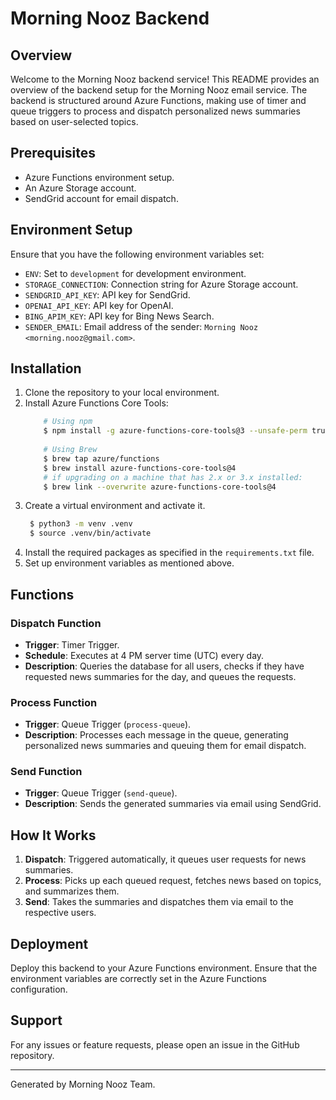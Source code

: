 # Morning Nooz Backend

## Overview
Welcome to the Morning Nooz backend service! This README provides an overview of the backend setup for the Morning Nooz email service. The backend is structured around Azure Functions, making use of timer and queue triggers to process and dispatch personalized news summaries based on user-selected topics.

## Prerequisites
- Azure Functions environment setup.
- An Azure Storage account.
- SendGrid account for email dispatch.

## Environment Setup
Ensure that you have the following environment variables set:
- `ENV`: Set to `development` for development environment.
- `STORAGE_CONNECTION`: Connection string for Azure Storage account.
- `SENDGRID_API_KEY`: API key for SendGrid.
- `OPENAI_API_KEY`: API key for OpenAI.
- `BING_APIM_KEY`: API key for Bing News Search.
- `SENDER_EMAIL`: Email address of the sender: `Morning Nooz <morning.nooz@gmail.com>`.

## Installation
1. Clone the repository to your local environment.
2. Install Azure Functions Core Tools:
    ```bash
        # Using npm
        $ npm install -g azure-functions-core-tools@3 --unsafe-perm true
        
        # Using Brew
        $ brew tap azure/functions
        $ brew install azure-functions-core-tools@4
        # if upgrading on a machine that has 2.x or 3.x installed:
        $ brew link --overwrite azure-functions-core-tools@4
   ```
3. Create a virtual environment and activate it.
   ```bash
    $ python3 -m venv .venv
    $ source .venv/bin/activate
   ```
4. Install the required packages as specified in the `requirements.txt` file.
5. Set up environment variables as mentioned above.

## Functions

### Dispatch Function
- **Trigger**: Timer Trigger.
- **Schedule**: Executes at 4 PM server time (UTC) every day.
- **Description**: Queries the database for all users, checks if they have requested news summaries for the day, and queues the requests.

### Process Function
- **Trigger**: Queue Trigger (`process-queue`).
- **Description**: Processes each message in the queue, generating personalized news summaries and queuing them for email dispatch.

### Send Function
- **Trigger**: Queue Trigger (`send-queue`).
- **Description**: Sends the generated summaries via email using SendGrid.

## How It Works
1. **Dispatch**: Triggered automatically, it queues user requests for news summaries.
2. **Process**: Picks up each queued request, fetches news based on topics, and summarizes them.
3. **Send**: Takes the summaries and dispatches them via email to the respective users.

## Deployment
Deploy this backend to your Azure Functions environment. Ensure that the environment variables are correctly set in the Azure Functions configuration.

## Support
For any issues or feature requests, please open an issue in the GitHub repository.

---
Generated by Morning Nooz Team.
